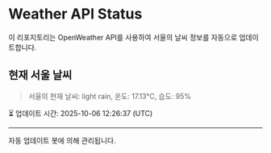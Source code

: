 
# Weather API Status

이 리포지토리는 OpenWeather API를 사용하여 서울의 날씨 정보를 자동으로 업데이트합니다.

## 현재 서울 날씨
> 서울의 현재 날씨: light rain, 온도: 17.13°C, 습도: 95%

⏳ 업데이트 시간: 2025-10-06 12:26:37 (UTC)

---
자동 업데이트 봇에 의해 관리됩니다.
